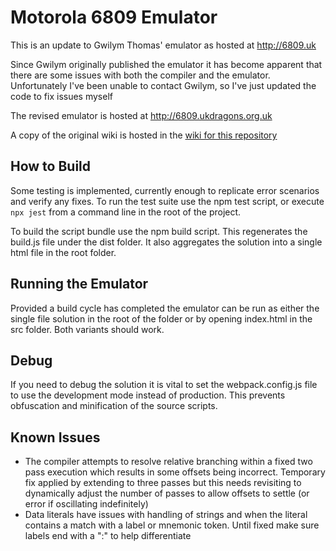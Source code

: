 # Motorola 6809 Emulator #

This is an update to Gwilym Thomas' emulator as hosted at
http://6809.uk

Since Gwilym originally published the emulator it has become
apparent that there are some issues with both the compiler
and the emulator. Unfortunately I've been unable to contact
Gwilym, so I've just updated the code to fix issues myself

The revised emulator is hosted at http://6809.ukdragons.org.uk

A copy of the original wiki is hosted in the [wiki for this 
repository](https://github.com/jimbro1000/online6809/wiki)

## How to Build ##

Some testing is implemented, currently enough to replicate
error scenarios and verify any fixes. To run the test
suite use the npm test script, or execute `npx jest` from
a command line in the root of the project.

To build the script bundle use the npm build script. This
regenerates the build.js file under the dist folder. It 
also aggregates the solution into a single html file in
the root folder.

## Running the Emulator ##

Provided a build cycle has completed the emulator can be
run as either the single file solution in the root of the
folder or by opening index.html in the src folder. Both
variants should work.

## Debug ##

If you need to debug the solution it is vital to set the
webpack.config.js file to use the development mode instead
of production. This prevents obfuscation and minification 
of the source scripts. 

## Known Issues ##

* The compiler attempts to resolve relative branching within a
fixed two pass execution which results in some offsets being
incorrect. Temporary fix applied by extending to three passes 
but this needs revisiting to dynamically adjust the number of
passes to allow offsets to settle (or error if oscillating 
indefinitely)
* Data literals have issues with handling of strings and when
the literal contains a match with a label or mnemonic token. 
Until fixed make sure labels end with a ":" to help differentiate